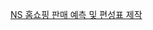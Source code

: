[NS 홈쇼핑 판매 예측 및 편성표 제작](https://github.com/DrumDong/Contest_Exhibit/blob/master/NS%ED%99%88%EC%87%BC%ED%95%91/%EB%8D%B0%EC%9D%B4%ED%84%B0%EB%B6%84%EC%84%9D%EB%B6%84%EC%95%BC_%EC%B1%94%ED%94%BC%EC%96%B8%EB%A6%AC%EA%B7%B8_%EB%8F%99%EC%9E%91%ED%95%98%EB%9D%BC%ED%8C%80_%EA%B2%B0%EA%B3%BC%EB%B3%B4%EA%B3%A0%EC%84%9C.pdf)
